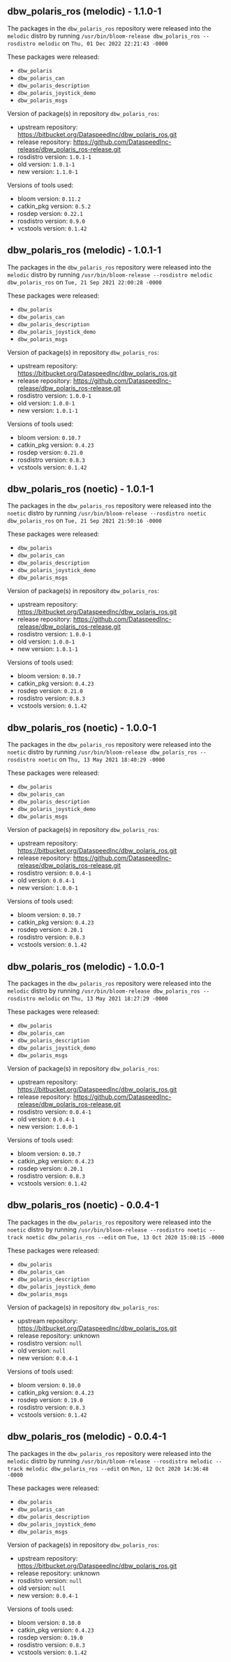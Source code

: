 ## dbw_polaris_ros (melodic) - 1.1.0-1

The packages in the `dbw_polaris_ros` repository were released into the `melodic` distro by running `/usr/bin/bloom-release dbw_polaris_ros --rosdistro melodic` on `Thu, 01 Dec 2022 22:21:43 -0000`

These packages were released:
- `dbw_polaris`
- `dbw_polaris_can`
- `dbw_polaris_description`
- `dbw_polaris_joystick_demo`
- `dbw_polaris_msgs`

Version of package(s) in repository `dbw_polaris_ros`:

- upstream repository: https://bitbucket.org/DataspeedInc/dbw_polaris_ros.git
- release repository: https://github.com/DataspeedInc-release/dbw_polaris_ros-release.git
- rosdistro version: `1.0.1-1`
- old version: `1.0.1-1`
- new version: `1.1.0-1`

Versions of tools used:

- bloom version: `0.11.2`
- catkin_pkg version: `0.5.2`
- rosdep version: `0.22.1`
- rosdistro version: `0.9.0`
- vcstools version: `0.1.42`


## dbw_polaris_ros (melodic) - 1.0.1-1

The packages in the `dbw_polaris_ros` repository were released into the `melodic` distro by running `/usr/bin/bloom-release --rosdistro melodic dbw_polaris_ros` on `Tue, 21 Sep 2021 22:00:28 -0000`

These packages were released:
- `dbw_polaris`
- `dbw_polaris_can`
- `dbw_polaris_description`
- `dbw_polaris_joystick_demo`
- `dbw_polaris_msgs`

Version of package(s) in repository `dbw_polaris_ros`:

- upstream repository: https://bitbucket.org/DataspeedInc/dbw_polaris_ros.git
- release repository: https://github.com/DataspeedInc-release/dbw_polaris_ros-release.git
- rosdistro version: `1.0.0-1`
- old version: `1.0.0-1`
- new version: `1.0.1-1`

Versions of tools used:

- bloom version: `0.10.7`
- catkin_pkg version: `0.4.23`
- rosdep version: `0.21.0`
- rosdistro version: `0.8.3`
- vcstools version: `0.1.42`


## dbw_polaris_ros (noetic) - 1.0.1-1

The packages in the `dbw_polaris_ros` repository were released into the `noetic` distro by running `/usr/bin/bloom-release --rosdistro noetic dbw_polaris_ros` on `Tue, 21 Sep 2021 21:50:16 -0000`

These packages were released:
- `dbw_polaris`
- `dbw_polaris_can`
- `dbw_polaris_description`
- `dbw_polaris_joystick_demo`
- `dbw_polaris_msgs`

Version of package(s) in repository `dbw_polaris_ros`:

- upstream repository: https://bitbucket.org/DataspeedInc/dbw_polaris_ros.git
- release repository: https://github.com/DataspeedInc-release/dbw_polaris_ros-release.git
- rosdistro version: `1.0.0-1`
- old version: `1.0.0-1`
- new version: `1.0.1-1`

Versions of tools used:

- bloom version: `0.10.7`
- catkin_pkg version: `0.4.23`
- rosdep version: `0.21.0`
- rosdistro version: `0.8.3`
- vcstools version: `0.1.42`


## dbw_polaris_ros (noetic) - 1.0.0-1

The packages in the `dbw_polaris_ros` repository were released into the `noetic` distro by running `/usr/bin/bloom-release dbw_polaris_ros --rosdistro noetic` on `Thu, 13 May 2021 18:40:29 -0000`

These packages were released:
- `dbw_polaris`
- `dbw_polaris_can`
- `dbw_polaris_description`
- `dbw_polaris_joystick_demo`
- `dbw_polaris_msgs`

Version of package(s) in repository `dbw_polaris_ros`:

- upstream repository: https://bitbucket.org/DataspeedInc/dbw_polaris_ros.git
- release repository: https://github.com/DataspeedInc-release/dbw_polaris_ros-release.git
- rosdistro version: `0.0.4-1`
- old version: `0.0.4-1`
- new version: `1.0.0-1`

Versions of tools used:

- bloom version: `0.10.7`
- catkin_pkg version: `0.4.23`
- rosdep version: `0.20.1`
- rosdistro version: `0.8.3`
- vcstools version: `0.1.42`


## dbw_polaris_ros (melodic) - 1.0.0-1

The packages in the `dbw_polaris_ros` repository were released into the `melodic` distro by running `/usr/bin/bloom-release dbw_polaris_ros --rosdistro melodic` on `Thu, 13 May 2021 18:27:29 -0000`

These packages were released:
- `dbw_polaris`
- `dbw_polaris_can`
- `dbw_polaris_description`
- `dbw_polaris_joystick_demo`
- `dbw_polaris_msgs`

Version of package(s) in repository `dbw_polaris_ros`:

- upstream repository: https://bitbucket.org/DataspeedInc/dbw_polaris_ros.git
- release repository: https://github.com/DataspeedInc-release/dbw_polaris_ros-release.git
- rosdistro version: `0.0.4-1`
- old version: `0.0.4-1`
- new version: `1.0.0-1`

Versions of tools used:

- bloom version: `0.10.7`
- catkin_pkg version: `0.4.23`
- rosdep version: `0.20.1`
- rosdistro version: `0.8.3`
- vcstools version: `0.1.42`


## dbw_polaris_ros (noetic) - 0.0.4-1

The packages in the `dbw_polaris_ros` repository were released into the `noetic` distro by running `/usr/bin/bloom-release --rosdistro noetic --track noetic dbw_polaris_ros --edit` on `Tue, 13 Oct 2020 15:08:15 -0000`

These packages were released:
- `dbw_polaris`
- `dbw_polaris_can`
- `dbw_polaris_description`
- `dbw_polaris_joystick_demo`
- `dbw_polaris_msgs`

Version of package(s) in repository `dbw_polaris_ros`:

- upstream repository: https://bitbucket.org/DataspeedInc/dbw_polaris_ros.git
- release repository: unknown
- rosdistro version: `null`
- old version: `null`
- new version: `0.0.4-1`

Versions of tools used:

- bloom version: `0.10.0`
- catkin_pkg version: `0.4.23`
- rosdep version: `0.19.0`
- rosdistro version: `0.8.3`
- vcstools version: `0.1.42`


## dbw_polaris_ros (melodic) - 0.0.4-1

The packages in the `dbw_polaris_ros` repository were released into the `melodic` distro by running `/usr/bin/bloom-release --rosdistro melodic --track melodic dbw_polaris_ros --edit` on `Mon, 12 Oct 2020 14:36:48 -0000`

These packages were released:
- `dbw_polaris`
- `dbw_polaris_can`
- `dbw_polaris_description`
- `dbw_polaris_joystick_demo`
- `dbw_polaris_msgs`

Version of package(s) in repository `dbw_polaris_ros`:

- upstream repository: https://bitbucket.org/DataspeedInc/dbw_polaris_ros.git
- release repository: unknown
- rosdistro version: `null`
- old version: `null`
- new version: `0.0.4-1`

Versions of tools used:

- bloom version: `0.10.0`
- catkin_pkg version: `0.4.23`
- rosdep version: `0.19.0`
- rosdistro version: `0.8.3`
- vcstools version: `0.1.42`


